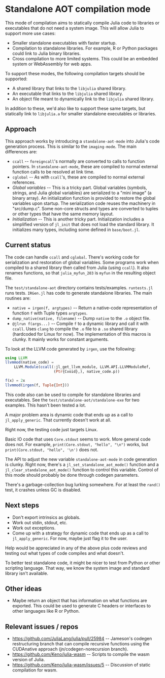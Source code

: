 # Standalone AOT compilation mode

This mode of compilation aims to statically compile Julia code to libraries or executables
that do not need a system image. This will allow Julia to support more use cases: 

* Smaller standalone executables with faster startup.
* Compilation to standalone libraries. For example, R or Python packages could link to
  Julia binary libraries.
* Cross compilation to more limited systems. This could be an embedded system or WebAssembly
  for web apps. 

To support these modes, the following compilation targets should be supported:

* A shared library that links to the `libjulia` shared library.
* An executable that links to the `libjulia` shared library.
* An object file meant to dynamically link to the `libjulia` shared library.

In addition to these, we'd also like to support these same targets, but statically link 
to `libjulia.a` for smaller standalone executables or libraries.

## Approach

This approach works by introducing a `standalone-aot-mode` into Julia's code generation
process. This is similar to the `imaging-mode`. The main differences are:

* `ccall` -- `foreigncall`'s normally are converted to calls to function pointers. In
  `standalone-aot-mode`, these are compiled to normal external function calls to be 
  resolved at link time.
* `cglobal` -- As with `ccall`'s, these are compiled to normal external references.
* *Global variables* -- This is a tricky part. Global variables (symbols, strings,
  and Julia global variables) are serialized to a "mini image" (a binary array). An
  initialization function is provided to restore the global variables upon startup.
  The serialization code reuses the machinery in "src/dump.c". Some non-core structs 
  and types are converted to tuples or other types that have the same memory layout. 
* *Initialization* -- This is another tricky part. Initialization includes a 
  simplified version of `jl_init` that does not load the standard library. It 
  initializes many types, including some defined in `base/boot.jl`.

## Current status

The code can handle `ccall` and `cglobal`. There's working code for serialization and 
restoration of global variables. Some programs work when compiled to a shared 
library then called from Julia (using `ccall`). It also renames functions, so that 
`julia_myfun_203` is `myfun` in the resulting object file.

The `test/standalone-aot` directory contains tests/examples. `runtests.jl` runs tests.
`IRGen.jl` has code to generate standalone libraries. The main routines are:

* `native = irgen(f, argtypes)` -- Return a native-code representation of function `f`
  with Tuple types `argtypes`.
* `dump_native(native, filename)` -- Dump `native` to the `.o` object file.
* `@jlrun f(args...)` -- Compile `f` to a dynamic library and call it with `ccall`. 
  Uses `clang` to compile the `.o` file to a `.so` shared library (hardcoded for
  Linux for now). The implementation of this macros is clunky. It mainly works for
  constant arguments.

To look at the LLVM code generated by `irgen`, use the following:

```julia
using LLVM
llvmmod(native_code) =
    LLVM.Module(ccall(:jl_get_llvm_module, LLVM.API.LLVMModuleRef,
                      (Ptr{Cvoid},), native_code.p))

f(x) = 2x
llvmmod(irgen(f, Tuple{Int}))
```

This code also can be used to compile for standalone libraries and executables.
See the `test/standalone-aot/standalone-exe` for two examples. 
This hasn't been tested a lot.

A major problem area is dynamic code that ends up as a call to  `jl_apply_generic`. 
That currently doesn't work at all. 

Right now, the testing code just targets Linux.

Basic IO code that uses `Core.stdout` seems to work. More general code does not. 
For example, `print(Core.stdout, "hello", "\n")` works, but `print(Core.stdout, "hello", '\n')` does not.

The API to adjust the new variable `standalone-aot-mode` in code generation is clunky. 
Right now, there's a `jl_set_standalone_aot_mode()` function and a 
`jl_clear_standalone_aot_mode()` function to control this variable. 
Control of this mode should probably be done through codegen parameters.

There's a garbage-collection bug lurking somewhere. For at least the `rand()` test, it
crashes unless GC is disabled.

## Next steps

- Don't export intrinsics as globals.
- Work out stdin, stdout, etc.
- Work out exceptions.
- Come up with a strategy for dynamic code that ends up as a call to `jl_apply_generic`.
  For now, maybe just flag it to the user.

Help would be appreciated in any of the above plus code reviews and testing out what types 
of code compiles and what doesn't. 

To better test standalone code, it might be nicer to test from Python or other scripting
language. That way, we know the system image and standard library isn't available.

## Other ideas

- Maybe return an object that has information on what functions are exported. 
  This could be used to generate C headers or interfaces to other languages like R or Python.

## Relevant issues / repos

* https://github.com/JuliaLang/julia/pull/25984 -- Jameson's codegen restructuring 
  branch that can compile recursive functions using the CUDAnative approach
  (jn/codegen-norecursion branch).
* https://github.com/Keno/julia-wasm -- Scripts to compile the wasm version of Julia.
* https://github.com/Keno/julia-wasm/issues/5 -- Discussion of static compilation for wasm.

